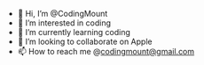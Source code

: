- 👋 Hi, I’m @CodingMount
- 👀 I’m interested in coding
- 🌱 I’m currently learning coding
- 💞️ I’m looking to collaborate on Apple
- 📫 How to reach me @codingmount@gmail.com

<!---
CodingMount/CodingMount is a ✨ special ✨ repository because its `README.md` (this file) appears on your GitHub profile.
You can click the Preview link to take a look at your changes.
--->
